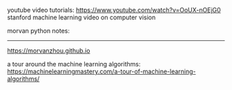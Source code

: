 youtube video tutorials:
https://www.youtube.com/watch?v=OoUX-nOEjG0
stanford machine learning video on computer vision



morvan python notes:
*****************************************************************************************************************************
https://morvanzhou.github.io

a tour around the machine learning algorithms:
https://machinelearningmastery.com/a-tour-of-machine-learning-algorithms/
